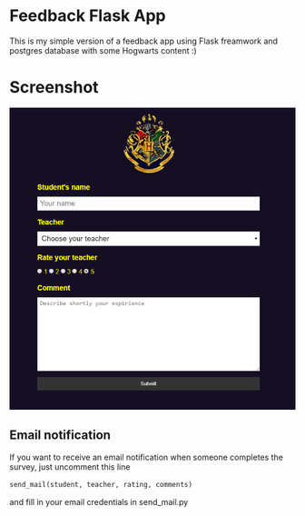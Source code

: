 # Feedback Flask App
This is my simple version of a feedback app using Flask freamwork and postgres database with some Hogwarts content :)

# Screenshot
![something went wrong](readme.jpg)

## Email notification
If you want to receive an email notification when someone completes the survey, just uncomment this line 
```python
send_mail(student, teacher, rating, comments)
```
and fill in your email credentials in send_mail.py 
